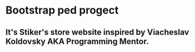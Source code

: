 # Bootstrap ped progect
## It's Stiker's store website inspired by Viacheslav Koldovsky AKA Programming Mentor.